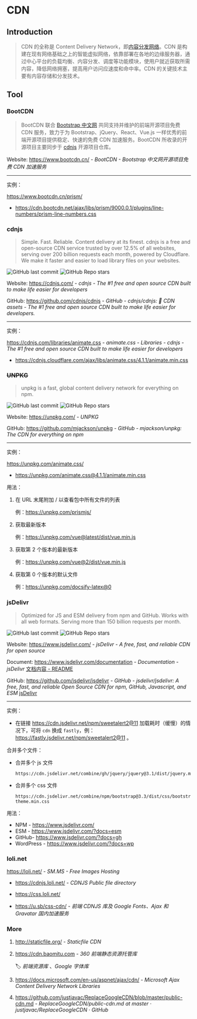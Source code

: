 # CDN

## Introduction

> CDN 的全称是 Content Delivery Network，即[内容分发网络](https://baike.baidu.com/item/内容分发网络/4034265)。CDN 是构建在现有网络基础之上的智能虚拟网络，依靠部署在各地的边缘服务器，通过中心平台的负载均衡、内容分发、调度等功能模块，使用户就近获取所需内容，降低网络拥塞，提高用户访问应速度和命中率。CDN 的关键技术主要有内容存储和分发技术。


## Tool

### BootCDN

> BootCDN 联合 [Bootstrap 中文网](https://www.bootcss.com/) 共同支持并维护的前端开源项目免费 CDN 服务，致力于为 Bootstrap、jQuery、React、Vue.js 一样优秀的前端开源项目提供稳定、快速的免费 CDN 加速服务。BootCDN 所收录的开源项目主要同步于 [cdnjs](https://github.com/cdnjs/cdnjs) 开源项目仓库。

Website: https://www.bootcdn.cn/ - *BootCDN - Bootstrap 中文网开源项目免费 CDN 加速服务*

---

实例：

https://www.bootcdn.cn/prism/

- https://cdn.bootcdn.net/ajax/libs/prism/9000.0.1/plugins/line-numbers/prism-line-numbers.css


### cdnjs

> Simple. Fast. Reliable. Content delivery at its finest. cdnjs is a free and open-source CDN service trusted by over 12.5% of all websites, serving over 200 billion requests each month, powered by Cloudflare. We make it faster and easier to load library files on your websites.

![GitHub last commit](https://badgen.net/github/last-commit/cdnjs/cdnjs?icon=github&color=blue)
![GitHub Repo stars](https://img.shields.io/github/stars/cdnjs/cdnjs?style=social)

Website: https://cdnjs.com/ - *cdnjs - The #1 free and open source CDN built to make life easier for developers*

GitHub: https://github.com/cdnjs/cdnjs - *GitHub - cdnjs/cdnjs: 🤖 CDN assets - The #1 free and open source CDN built to make life easier for developers.*

---

实例：

https://cdnjs.com/libraries/animate.css - *animate.css - Libraries - cdnjs - The #1 free and open source CDN built to make life easier for developers*

- https://cdnjs.cloudflare.com/ajax/libs/animate.css/4.1.1/animate.min.css


### ~~UNPKG~~

> unpkg is a fast, global content delivery network for everything on npm.

![GitHub last commit](https://badgen.net/github/last-commit/mjackson/unpkg?icon=github&color=blue)
![GitHub Repo stars](https://img.shields.io/github/stars/mjackson/unpkg?style=social)

Website: https://unpkg.com/ - *UNPKG*

GitHub: https://github.com/mjackson/unpkg - *GitHub - mjackson/unpkg: The CDN for everything on npm*

---

实例：

https://unpkg.com/animate.css/

- https://unpkg.com/animate.css@4.1.1/animate.min.css

用法：

1. 在 URL 末尾附加 / 以查看包中所有文件的列表

    例：https://unpkg.com/prismjs/

2. 获取最新版本

    例：https://unpkg.com/vue@latest/dist/vue.min.js

3. 获取第 2 个版本的最新版本

    例：https://unpkg.com/vue@2/dist/vue.min.js

 4. 获取第 0 个版本的默认文件
 
     例：https://unpkg.com/docsify-latex@0


### jsDelivr

> Optimized for JS and ESM delivery from npm and GitHub. Works with all web formats. Serving more than 150 billion requests per month.

![GitHub last commit](https://badgen.net/github/last-commit/jsdelivr/jsdelivr?icon=github&color=blue)
![GitHub Repo stars](https://img.shields.io/github/stars/jsdelivr/jsdelivr?style=social)

Website: https://www.jsdelivr.com/ - *jsDelivr - A free, fast, and reliable CDN for open source*

Document: https://www.jsdelivr.com/documentation - *Documentation - jsDelivr* [文档内容 - README](https://cdn.jsdelivr.net/gh/jsdelivr/jsdelivr@master/README.md)

GitHub: https://github.com/jsdelivr/jsdelivr - *GitHub - jsdelivr/jsdelivr: A free, fast, and reliable Open Source CDN for npm, GitHub, Javascript, and ESM* [jsDelivr](https://cdn.jsdelivr.net/gh/jsdelivr/jsdelivr/)

---

实例：

- 在链接 https://cdn.jsdelivr.net/npm/sweetalert2@11 加载耗时（缓慢）的情况下，可将 `cdn` 换成 `fastly`，例：https://fastly.jsdelivr.net/npm/sweetalert2@11 。

合并多个文件：

- 合并多个 js 文件

    ```uri
    https://cdn.jsdelivr.net/combine/gh/jquery/jquery@3.1/dist/jquery.min.js,gh/twbs/bootstrap@3.3/dist/js/bootstrap.min.js
    ```

- 合并多个 css 文件

    ```uri
    https://cdn.jsdelivr.net/combine/npm/bootstrap@3.3/dist/css/bootstrap.min.css,npm/bootstrap@3.3/dist/css/bootstrap-theme.min.css
    ```

用法：

- NPM - https://www.jsdelivr.com/
- ESM - https://www.jsdelivr.com/?docs=esm
- GitHub- https://www.jsdelivr.com/?docs=gh
- WordPress - https://www.jsdelivr.com/?docs=wp


### loli.net

https://loli.net/ - *SM.MS - Free Images Hosting*

- https://cdnjs.loli.net/ - *CDNJS Public file directory*

- https://css.loli.net/

- https://u.sb/css-cdn/ - *前端 CDNJS 库及 Google Fonts、Ajax 和 Gravatar 国内加速服务*


### More

1. http://staticfile.org/ - *Staticfile CDN*

2. https://cdn.baomitu.com - *360 前端静态资源托管库*

    🏷️ *前端资源库* 、*Google 字体库*

3. https://docs.microsoft.com/en-us/aspnet/ajax/cdn/ - *Microsoft Ajax Content Delivery Network Libraries*

4. https://github.com/justjavac/ReplaceGoogleCDN/blob/master/public-cdn.md - *ReplaceGoogleCDN/public-cdn.md at master · justjavac/ReplaceGoogleCDN · GitHub*
